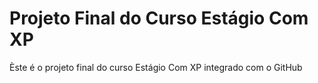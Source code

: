 # Projeto Final do Curso Estágio Com XP

Èste é o projeto final do curso Estágio Com XP integrado com o GitHub